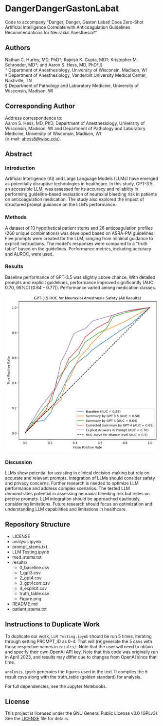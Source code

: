 # DangerDangerGastonLabat
 Code to accompany "Danger, Danger, Gaston Labat! Does Zero-Shot Artificial Intelligence Correlate with Anticoagulation Guidelines Recommendations for Neuraxial Anesthesia?"

## Authors
Nathan C. Hurley, MD, PhD†; Rajnish K. Gupta, MD‡; Kristopher M. Schroeder, MD†; and Aaron S. Hess, MD, PhD†,§  
† Department of Anesthesiology, University of Wisconsin, Madison, WI  
‡ Department of Anesthesiology, Vanderbilt University Medical Center, Nashville, TN  
§ Department of Pathology and Laboratory Medicine, University of Wisconsin, Madison, WI

## Corresponding Author
Address correspondence to:  
Aaron S. Hess, MD, PhD, Department of Anesthesiology, University of Wisconsin, Madison, WI and Department of Pathology and Laboratory Medicine, University of Wisconsin, Madison, WI  
(e-mail: ahess5@wisc.edu).

## Abstract
### Introduction
Artificial Intelligence (AI) and Large Language Models (LLMs) have emerged as potentially disruptive technologies in healthcare. In this study, GPT-3.5, an accessible LLM, was assessed for its accuracy and reliability in performing guideline-based evaluation of neuraxial bleeding risk in patients on anticoagulation medication. The study also explored the impact of structured prompt guidance on the LLM’s performance.

### Methods
A dataset of 10 hypothetical patient stems and 26 anticoagulation profiles (260 unique combinations) was developed based on ASRA-PM guidelines. Five prompts were created for the LLM, ranging from minimal guidance to explicit instructions. The model's responses were compared to a "truth table" based on the guidelines. Performance metrics, including accuracy and AUROC, were used.

### Results
Baseline performance of GPT-3.5 was slightly above chance. With detailed prompts and explicit guidelines, performance improved significantly (AUC 0.70, 95%CI [0.64 – 0.77]). Performance varied among medication classes.

![Overall Receiver Operating Curve for Each Prompt](results/Figure.png)


### Discussion
LLMs show potential for assisting in clinical decision-making but rely on accurate and relevant prompts. Integration of LLMs should consider safety and privacy concerns. Further research is needed to optimize LLM performance and address complex scenarios. The tested LLM demonstrates potential in assessing neuraxial bleeding risk but relies on precise prompts. LLM integration should be approached cautiously, considering limitations. Future research should focus on optimization and understanding LLM capabilities and limitations in healthcare.

## Repository Structure
- LICENSE
- analysis.ipynb
- prompt_stems.txt
- LLM Testing.ipynb
- med_stems.txt
- results/
  - 0_baseline.csv
  - 1_gpt3.csv
  - 2_gpt4.csv
  - 3_gpt4corr.csv
  - 4_explicit.csv
  - truth_table.csv
  - Figure.png
- README.md
- patient_stems.txt

## Instructions to Duplicate Work
To duplicate our work, `LLM Testing.ipynb` should be run 5 times, iterating through setting PROMPT_ID as 0-4. That will (re)generate the 5 csvs with those respective names in `results/`. Note that the user will need to obtain and specify their own OpenAI API key. Note that this code was originally run in April 2023, and results may differ due to changes from OpenAI since that time.

`analysis.ipynb` generates the figures used in the text. It compiles the 5 result csvs along with the truth_table (golden standard) for analysis.

For full dependencies, see the Jupyter Notebooks.

## License
This project is licensed under the GNU General Public License v3.0 (GPLv3). See the [LICENSE](./LICENSE) file for details.


